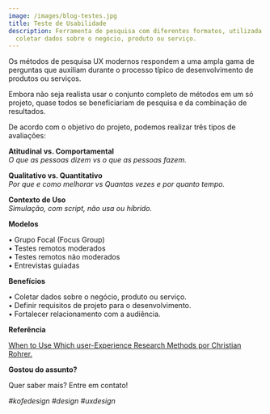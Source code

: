 ```yaml
---
image: /images/blog-testes.jpg
title: Teste de Usabilidade
description: Ferramenta de pesquisa com diferentes formatos, utilizada para
  coletar dados sobre o negócio, produto ou serviço.
---
```

Os métodos de pesquisa UX modernos respondem a uma ampla gama de perguntas que auxiliam durante o processo típico de desenvolvimento de produtos ou serviços.

Embora não seja realista usar o conjunto completo de métodos em um só projeto, quase todos se beneficiariam de pesquisa e da combinação de resultados.

De acordo com o objetivo do projeto, podemos realizar três tipos de avaliações:

**Atitudinal vs. Comportamental**\
*O que as pessoas dizem vs o que as pessoas fazem.*

**Qualitativo vs. Quantitativo**\
*Por que e como melhorar vs Quantas vezes e por quanto tempo.*

**Contexto de Uso**\
*Simulação, com script, não usa ou híbrido.*

**Modelos**

• Grupo Focal (Focus Group)\
• Testes remotos moderados\
• Testes remotos não moderados\
• Entrevistas guiadas

**Benefícios**

• Coletar dados sobre o negócio, produto ou serviço.\
• Definir requisitos de projeto para o desenvolvimento.\
• Fortalecer relacionamento com a audiência.

**Referência**

[When to Use Which user-Experience Research Methods por Christian Rohrer.](https://www.nngroup.com/articles/which-ux-research-methods/)

**Gostou do assunto?**

Quer saber mais? Entre em contato!

*\#kofedesign #design #uxdesign*